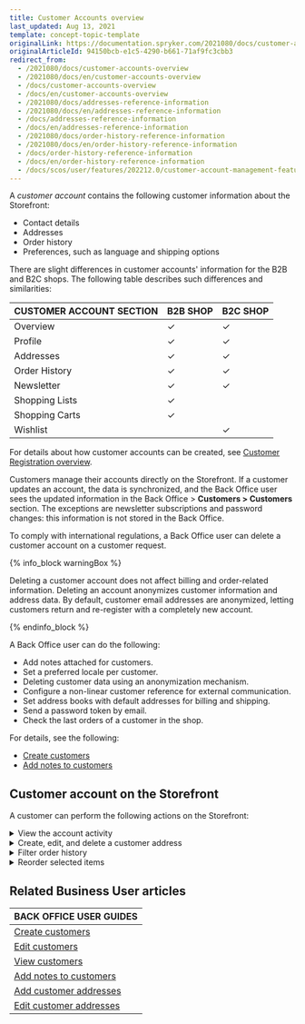 ```yaml
---
title: Customer Accounts overview
last_updated: Aug 13, 2021
template: concept-topic-template
originalLink: https://documentation.spryker.com/2021080/docs/customer-accounts-overview
originalArticleId: 94150bcb-e1c5-4290-b661-71af9fc3cbb3
redirect_from:
  - /2021080/docs/customer-accounts-overview
  - /2021080/docs/en/customer-accounts-overview
  - /docs/customer-accounts-overview
  - /docs/en/customer-accounts-overview
  - /2021080/docs/addresses-reference-information
  - /2021080/docs/en/addresses-reference-information
  - /docs/addresses-reference-information
  - /docs/en/addresses-reference-information
  - /2021080/docs/order-history-reference-information
  - /2021080/docs/en/order-history-reference-information
  - /docs/order-history-reference-information
  - /docs/en/order-history-reference-information
  - /docs/scos/user/features/202212.0/customer-account-management-feature-overview/customer-accounts-overview.html
---
```


A *customer account* contains the following customer information about the Storefront:

* Contact details
* Addresses
* Order history
* Preferences, such as language and shipping options

There are slight differences in customer accounts' information for the B2B and B2C shops. The following table describes such differences and similarities:

| CUSTOMER ACCOUNT SECTION | B2B SHOP | B2C SHOP |
| --- | --- | --- |
| Overview | &check; | &check;|
| Profile | &check; | &check; |
| Addresses | &check; | &check; |
| Order History | &check; | &check; |
| Newsletter | &check; | &check; |
| Shopping Lists | &check; |  |
| Shopping Carts | &check; |  |
| Wishlist |  | &check; |

For details about how customer accounts can be created, see [Customer Registration overview](/docs/pbc/all/customer-relationship-management/{{page.version}}/customer-account-management-feature-overview/customer-registration-overview.html).


Customers manage their accounts directly on the Storefront. If a customer updates an account, the data is synchronized, and the Back Office user sees the updated information in the Back Office&nbsp;<span aria-label="and then">></span> **Customers&nbsp;<span aria-label="and then">></span> Customers** section. The exceptions are newsletter subscriptions and password changes: this information is not stored in the Back Office.


To comply with international regulations, a Back Office user can delete a customer account on a customer request.

{% info_block warningBox %}

Deleting a customer account does not affect billing and order-related information. Deleting an account anonymizes customer information and address data. By default, customer email addresses are anonymized, letting customers return and re-register with a completely new account.

{% endinfo_block %}

A Back Office user can do the following:

* Add notes attached for customers.
* Set a preferred locale per customer.
* Deleting customer data using an anonymization mechanism.
* Configure a non-linear customer reference for external communication.
* Set address books with default addresses for billing and shipping.
* Send a password token by email.
* Check the last orders of a customer in the shop.

For details, see the following:
* [Create customers](/docs/pbc/all/customer-relationship-management/{{page.version}}/manage-in-the-back-office/customers/create-customers.html)
* [Add notes to customers](/docs/pbc/all/customer-relationship-management/{{page.version}}/manage-in-the-back-office/customers/add-notes-to-customers.html)

## Customer account on the Storefront
A customer can perform the following actions on the Storefront:

<details>
<summary markdown='span'>View the account activity</summary>

![view-account-activity](https://spryker.s3.eu-central-1.amazonaws.com/docs/Features/Customer+Relationship+Management/Customer+Account/Customer+Account+Feature+Overview/view-account-activity.gif)

</details>

<details>
<summary markdown='span'>Create, edit, and delete a customer address</summary>

![create-edit-delete-a-customer-address](https://spryker.s3.eu-central-1.amazonaws.com/docs/Features/Customer+Relationship+Management/Customer+Account/Customer+Account+Feature+Overview/create-edit-delete-a-customer-address.gif)

</details>

<details>
<summary markdown='span'>Filter order history</summary>

![filter-order-history](https://spryker.s3.eu-central-1.amazonaws.com/docs/Features/Customer+Relationship+Management/Customer+Account/Customer+Account+Feature+Overview/filter-order-history.gif)

</details>

<details>
<summary markdown='span'>Reorder selected items</summary>

![reorder-selected-items](https://spryker.s3.eu-central-1.amazonaws.com/docs/Features/Customer+Relationship+Management/Customer+Account/Customer+Account+Feature+Overview/reorder-selected-items.gif)

</details>

## Related Business User articles

|BACK OFFICE USER GUIDES|
|---|
| [Create customers](/docs/pbc/all/customer-relationship-management/{{page.version}}/manage-in-the-back-office/customers/create-customers.html)  |
| [Edit customers](/docs/pbc/all/customer-relationship-management/{{page.version}}/manage-in-the-back-office/customers/edit-customers.html)  |
| [View customers](/docs/pbc/all/customer-relationship-management/{{page.version}}/manage-in-the-back-office/customers/view-customers.html)  |
| [Add notes to customers](/docs/pbc/all/customer-relationship-management/{{page.version}}/manage-in-the-back-office/customers/add-notes-to-customers.html)  |
| [Add customer addresses](/docs/pbc/all/customer-relationship-management/{{page.version}}/manage-in-the-back-office/customers/add-customer-addresses.html)  |
| [Edit customer addresses](/docs/pbc/all/customer-relationship-management/{{page.version}}/manage-in-the-back-office/customers/edit-customer-addresses.html)  |
